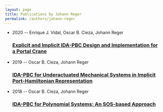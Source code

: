 ```yaml
---
layout: page
title: Publications by Johann Reger
permalink: /authors/johann-reger
---
```


<ul class="post-list">
<li><span class='post-meta'>2020 -- Enrique J. Vidal, Oscar B. Cieza, Johann Reger</span><h3><a class='post-link' href="{{ site.baseurl }}/explicit-and-implicit-ida-pbc-design-and-implementation-for-a-portal-crane">Explicit and Implicit IDA-PBC Design and Implementation for a Portal Crane</a></h3></li>
<li><span class='post-meta'>2019 -- Oscar B. Cieza, Johann Reger</span><h3><a class='post-link' href="{{ site.baseurl }}/ida-pbc-for-underactuated-mechanical-systems-in-implicit-port-hamiltonian-representation">IDA-PBC for Underactuated Mechanical Systems in Implicit Port-Hamiltonian Representation</a></h3></li>
<li><span class='post-meta'>2018 -- Oscar B. Cieza, Johann Reger</span><h3><a class='post-link' href="{{ site.baseurl }}/ida-pbc-for-polynomial-systems-an-sos-based-approach">IDA-PBC for Polynomial Systems: An SOS-based Approach</a></h3></li>

</ul>
